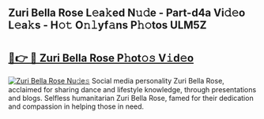 ## Zuri Bella Rose L𝚎a𝚔ed N𝚞𝚍e - Part-d4a Vi𝚍𝚎o L𝚎a𝚔s - H𝚘𝚝 O𝚗𝚕yf𝚊ns P𝚑𝚘tos ULM5Z

# <h2><a href="http://kf4koyl.oniu.top/?m=Zuri+Bella+Rose">🔗👉 🔴 Zuri Bella Rose P𝚑ot𝚘𝚜 V𝚒d𝚎o</a></h2>

[![Zuri Bella Rose Nu𝚍e𝚜](https://i.imgur.com/0qMVB7G.gif)](http://kf4koyl.oniu.top/?m=Zuri+Bella+Rose)
Social media personality Zuri Bella Rose, acclaimed for sharing dance and lifestyle knowledge, through presentations and blogs. Selfless humanitarian Zuri Bella Rose, famed for their dedication and compassion in helping those in need.  
